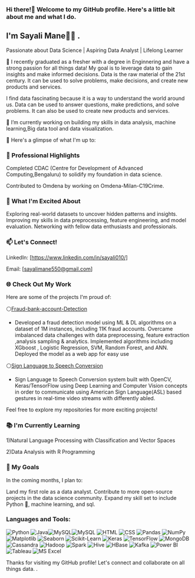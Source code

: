 ### Hi there!👋 Welcome to my GitHub profile. Here's a little bit about me and what I do. 
## I'm Sayali Mane🧑‍🎓 .
Passionate about Data Science | Aspiring Data Analyst | Lifelong Learner

🌱 I recently graduated as a fresher with a degree in Enginnering and have a strong passion 
   for all things data! My goal is to leverage data to gain insights and make informed decisions.
   Data is the raw material of the 21st century. It can be used to solve problems, make decisions, and create new products and services.

  I find data fascinating because it is a way to understand the world around us. Data can be used to answer questions, make predictions, and solve problems. It can also be used to create new products and services.


🔭 I’m currently working on building my skills in data analysis, machine learning,Big data tool and data visualization.

🌟 Here's a glimpse of what I'm up to:

### 💼 Professional Highlights

Completed CDAC (Centre for Development of Advanced Computing,Bengaluru) to solidify my foundation in data science.

Contributed to Omdena by working on Omdena-Milan-C19Crime.

### 🚀 What I'm Excited About
Exploring real-world datasets to uncover hidden patterns and insights.
Improving my skills in data preprocessing, feature engineering, and model evaluation.
Networking with fellow data enthusiasts and professionals.

### 📫 Let's Connect!

LinkedIn: [https://www.linkedin.com/in/sayali010/]

Email: [sayalimane550@gmail.com]


### 🌐 Check Out My Work
Here are some of the projects I'm proud of:

⚪[Fraud-bank-account-Detection](https://github.com/ManeSayali/Fraud-bank-account-Detection) 
  - Developed a fraud detection model using ML & DL algorithms on a dataset of 1M instances, including 11K fraud accounts. Overcame imbalanced data challenges with data preprocessing, feature extraction ,analysis sampling & analytics. Implemented algorithms including XGboost , Logistic Regression, SVM, Random Forest, and ANN. Deployed the model as a web app for easy use


⚪[Sign Language to Speech Conversion](https://github.com/ManeSayali/Sign-To-Speech-Conversion) 
 - Sign Language to Speech Conversion system built with OpenCV, Keras/TensorFlow using Deep Learning and Computer Vision concepts in order to communicate using American Sign Language(ASL) based gestures in real-time video streams with differently abled.
                               
Feel free to explore my repositories for more exciting projects!

### 📚 I'm Currently Learning
 1)Natural Language Processing with Classification and Vector Spaces
 
 2)Data Analysis with R Programming

### 🎯 My Goals
In the coming months, I plan to:

Land my first role as a data analyst.
Contribute to more open-source projects in the data science community.
Expand my skill set to include Python 🐍, machine learning, and sql.

###  Languages and Tools:
![Python](https://img.shields.io/badge/python-v3.6+-blue.svg) ![Java](https://img.shields.io/badge/Java-8-orange.svg)![MySQL](https://img.shields.io/badge/mysql-latest-blue.svg)![MySQL](https://img.shields.io/badge/mysql-blue.svg)
![HTML](https://img.shields.io/badge/html-orange.svg)
![CSS](https://img.shields.io/badge/css-blueviolet.svg)
![Pandas](https://img.shields.io/badge/pandas-brightgreen.svg)
![NumPy](https://img.shields.io/badge/numpy-blue.svg)
![Matplotlib](https://img.shields.io/badge/matplotlib-orange.svg)
![Seaborn](https://img.shields.io/badge/seaborn-yellowgreen.svg)
![Scikit-Learn](https://img.shields.io/badge/scikit--learn-orange.svg)
![Keras](https://img.shields.io/badge/keras-red.svg)
![TensorFlow](https://img.shields.io/badge/tensorflow-brightgreen.svg)
![MongoDB](https://img.shields.io/badge/mongodb-success.svg)
![Cassandra](https://img.shields.io/badge/cassandra-green.svg)
![Hadoop](https://img.shields.io/badge/hadoop-important.svg)
![Spark](https://img.shields.io/badge/spark-red.svg)
![Hive](https://img.shields.io/badge/hive-purple.svg)
![HBase](https://img.shields.io/badge/hbase-critical.svg)
![Kafka](https://img.shields.io/badge/kafka-red.svg)
![Power BI](https://img.shields.io/badge/powerbi-blue.svg)
![Tableau](https://img.shields.io/badge/tableau-brightgreen.svg)
![MS Excel](https://img.shields.io/badge/msexcel-green.svg)



Thanks for visiting my GitHub profile! Let's connect and collaborate on all things data.
.
<!--
**ManeSayali/ManeSayali** is a ✨ _special_ ✨ repository because its `README.md` (this file) appears on your GitHub profile.

Here are some ideas to get you started:

- 🔭 I’m currently working on ...
- 🌱 I’m currently learning ...
- 👯 I’m looking to collaborate on ...
- 🤔 I’m looking for help with ...
- 💬 Ask me about ...
- 📫 How to reach me: ...
- 😄 Pronouns: ...
- ⚡ Fun fact: ...
-->
